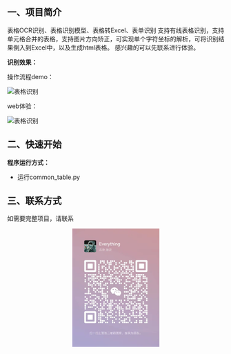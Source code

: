 ## **一、项目简介**
表格OCR识别、表格识别模型、表格转Excel、表单识别 支持有线表格识别，支持单元格合并的表格，支持图片方向矫正，可实现单个字符坐标的解析，可将识别结果倒入到Excel中，以及生成html表格。 感兴趣的可以先联系进行体验。

**识别效果：**

操作流程demo：

![表格识别](.gitignore/动画.gif)



web体验：

![表格识别](.gitignore/tinywow_表格识别_63545633.gif)



## **二、快速开始**

**程序运行方式：**

 - 运行common_table.py



## **三、联系方式**

如需要完整项目，请联系

<div align=center>
<img src=".gitignore/v.jpg" width="40%">
</div>